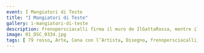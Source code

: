 ```yaml
---
event: I Mangiatori di Teste
title: "I Mangiatori di Teste"
gallery: i-mangiatori-di-teste
description: frenopersciacalli firma il muro de IlGattaRossa, mentre il pubblico gusta la cena preparata dall'artista.
image: 01_DSC_0334.jpg
tags: [	79 rosso, Arte, Cena con l’Artista, Disegno, frenopersciacalli, Performance]
---
```

